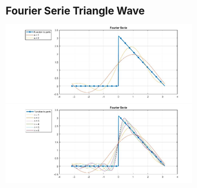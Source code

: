 # Fourier Serie Triangle Wave
![](https://github.com/migue-afk/Serie_de_Fourier_Ejemplo_Inicial_Onda_Triangular/blob/main/Pictures/n2.jpg)
![](https://github.com/migue-afk/Serie_de_Fourier_Ejemplo_Inicial_Onda_Triangular/blob/main/Pictures/n6.jpg)
